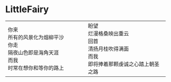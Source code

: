 # LittleFairy
<html>
    <table style=" margin-left: auto; margin-right: auto;">
        <tr>
            <td width = "50%">
                你来</br>
                所有的风景化为烟柳平沙</br>
                你走</br>
                隔夜山色即是海角天涯</br>
                而我</br>
                时常在想你和等你的路上</br>
            </td>
            <td width = "50%">
                盼望</br>
                烂漫格桑映出重云</br>
                回首</br>
                清扬月桂吹得满面</br>
                而我</br>
                即将捧着那颗虔诚之心踏上朝圣之路</br>
            </td>
        </tr>
    </table>
</html>
